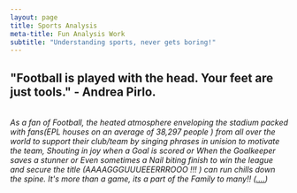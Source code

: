 ```yaml
---
layout: page
title: Sports Analysis
meta-title: Fun Analysis Work 
subtitle: "Understanding sports, never gets boring!"
---
```



<div id="sports analysis-section">

<p class="sports analysis-text">
<i class="fa fa-futbol-o" aria-hidden="true"></i>
<h2>"Football is played with the head. Your feet are just tools." - Andrea Pirlo.</h2>
<br><i>
As a fan of Football, the heated atmosphere enveloping the stadium packed with fans(EPL houses on an average of 38,297 people ) from all over the world to support their club/team by singing phrases in unision to motivate the team, Shouting in joy when a Goal is scored or When the Goalkeeper saves a stunner or Even sometimes a Nail biting finish to win the league and secure the title (AAAAGGGUUUEEERRROOO !!! ) can run chills down the spine. It's more than a game, its a part of the Family to many!! (<a target="_blank" href="https://www.kaggle.com/harris13/facts-on-football-probably-you-did-not-know?scriptVersionId=32141848">....</a>) </i>
</p>

